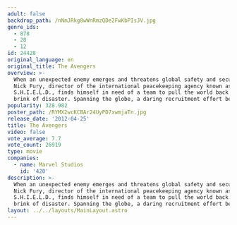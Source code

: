 ```yaml
---
adult: false
backdrop_path: /nNmJRkg8wWnRmzQDe2FwKbPIsJV.jpg
genre_ids:
  - 878
  - 28
  - 12
id: 24428
original_language: en
original_title: The Avengers
overview: >-
  When an unexpected enemy emerges and threatens global safety and security,
  Nick Fury, director of the international peacekeeping agency known as
  S.H.I.E.L.D., finds himself in need of a team to pull the world back from the
  brink of disaster. Spanning the globe, a daring recruitment effort begins!
popularity: 328.982
poster_path: /RYMX2wcKCBAr24UyPD7xwmjaTn.jpg
release_date: '2012-04-25'
title: The Avengers
video: false
vote_average: 7.7
vote_count: 26919
type: movie
companies:
  - name: Marvel Studios
    id: '420'
description: >-
  When an unexpected enemy emerges and threatens global safety and security,
  Nick Fury, director of the international peacekeeping agency known as
  S.H.I.E.L.D., finds himself in need of a team to pull the world back from the
  brink of disaster. Spanning the globe, a daring recruitment effort begins!
layout: ../../layouts/MainLayout.astro
---
```


